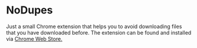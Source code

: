 # NoDupes
Just a small Chrome extension that helps you to avoid downloading files that you have downloaded before. 
The extension can be found and installed via [Chrome Web Store.](https://chrome.google.com/webstore/detail/nodupes/cjbfhofimhehhnllibmhammbemaboleh)

